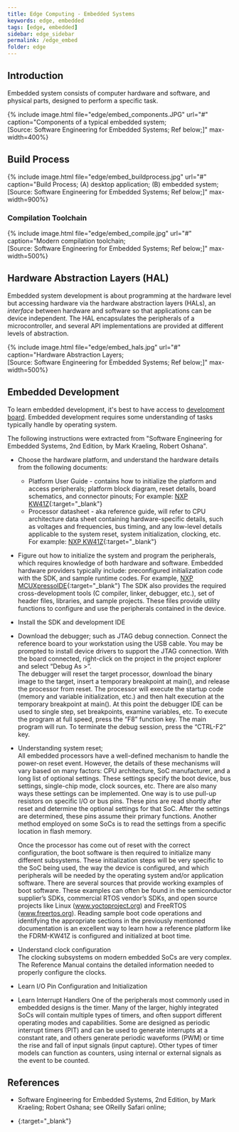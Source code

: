 ```yaml
---
title: Edge Computing - Embedded Systems
keywords: edge, embedded
tags: [edge, embedded]
sidebar: edge_sidebar
permalink: /edge_embed
folder: edge
---
```


## Introduction

Embedded system consists of computer hardware and software, and physical parts, 
designed to perform a specific task.

{% include image.html file="edge/embed_components.JPG" url="#" 
  caption="Components of a typical embedded system; 
  <br/>[Source: Software Engineering for Embedded Systems; Ref below;]" 
  max-width=400%}

## Build Process

{% include image.html file="edge/embed_buildprocess.jpg" url="#" 
  caption="Build Process; (A) desktop application; (B) embedded system; 
  <br/>[Source: Software Engineering for Embedded Systems; Ref below;]" 
  max-width=900%}

### Compilation Toolchain

{% include image.html file="edge/embed_compile.jpg" url="#" 
  caption="Modern compilation toolchain; 
  <br/>[Source: Software Engineering for Embedded Systems; Ref below;]" 
  max-width=500%}
  
  
## Hardware Abstraction Layers (HAL)

Embedded system development is about programming at the hardware level but
accessing hardware via the hardware abstraction layers (HALs), an *interface* 
between hardware and software so that applications can be device independent. 
The HAL encapsulates the peripherals of a microcontroller, and several API 
implementations are provided at different levels of abstraction. 

{% include image.html file="edge/embed_hals.jpg" url="#" 
  caption="Hardware Abstraction Layers; 
  <br/>[Source: Software Engineering for Embedded Systems; Ref below;]" 
  max-width=500%}


## Embedded Development

To learn embedded development, it's best to have access to 
[development board](/edge_embed_dev). Embedded development requires 
some understanding of tasks typically handle by operating system.

The following instructions were extracted from "Software Engineering for 
Embedded Systems, 2nd Edition, by Mark Kraeling, Robert Oshana".

- Choose the hardware platform, and understand the hardware details from the
  following documents:
  - Platform User Guide - contains how to initialize the platform and access 
    peripherals; platform block diagram, reset details, board schematics, and 
    connector pinouts; For example: [NXP KW41Z](https://www.nxp.com/products/wireless/thread/kinetis-kw41z-2.4-ghz-dual-mode-bluetooth-low-energy-and-802.15.4-wireless-radio-microcontroller-mcu-based-on-arm-cortex-m0-plus-core:KW41Z?tab=Documentation_Tab){:target="_blank"}
  - Processor datasheet - aka reference guide, will refer to CPU architecture 
    data sheet containing hardware-specific details, such as voltages and 
    frequencies, bus timing, and any low-level details applicable to the 
    system reset, system initialization, clocking, etc. 
    For example: [NXP KW41Z](https://www.nxp.com/docs/en/data-sheet/MKW41Z512.pdf){:target="_blank"}

- Figure out how to initialize the system and  program the peripherals, which 
  requires knowledge of both hardware and software. Embedded hardware providers 
  typically include: preconfigured initialization code with the SDK, and sample 
  runtime codes. For example, [NXP MCUXpressoIDE](http://www.nxp.com/mcuxpresso/sdk){:target="_blank"}
  The SDK also provides the required cross-development tools (C compiler, 
  linker, debugger, etc.), set of header files, libraries, and sample projects. 
  These files provide utility functions to configure and use the peripherals 
  contained in the device.

- Install the SDK and development IDE

- Download the debugger; such as JTAG debug connection. 
  Connect the reference board to your workstation using the USB cable. 
  You may be prompted to install device drivers to support the JTAG connection. 
  With the board connected, right-click on the project in the project explorer 
  and select “Debug As >”.  
  The debugger will reset the target processor, download the binary image to 
  the target, insert a temporary breakpoint at main(), and release the 
  processor from reset. The processor will execute the startup code (memory and 
  variable initialization, etc.) and then halt execution at the temporary 
  breakpoint at main(). At this point the debugger IDE can be used to single 
  step, set breakpoints, examine variables, etc. To execute the program at 
  full speed, press the “F8” function key. The main program will run. 
  To terminate the debug session, press the “CTRL-F2” key.
  
- Understanding system reset;  
  All embedded processors have a well-defined mechanism to handle the power-on 
  reset event. However, the details of these mechanisms will vary based on many 
  factors: CPU architecture, SoC manufacturer, and a long list of optional 
  settings. These settings specify the boot device, bus settings, single-chip 
  mode, clock sources, etc. There are also many ways these settings can be 
  implemented. One way is to use pull-up resistors on specific I/O or bus pins. 
  These pins are read shortly after reset and determine the optional settings 
  for that SoC. After the settings are determined, these pins assume their 
  primary functions. Another method employed on some SoCs is to read the 
  settings from a specific location in flash memory.
    
  Once the processor has come out of reset with the correct configuration, 
  the boot software is then required to initialize many different subsystems. 
  These initialization steps will be very specific to the SoC being used, 
  the way the device is configured, and which peripherals will be needed by 
  the operating system and/or application software. There are several sources 
  that provide working examples of boot software. These examples can often be 
  found in the semiconductor supplier’s SDKs, commercial RTOS vendor’s SDKs, 
  and open source projects like Linux (www.yoctoproject.org) and 
  FreeRTOS (www.freertos.org). Reading sample boot code operations and 
  identifying the appropriate sections in the previously mentioned 
  documentation is an excellent way to learn how a reference platform like 
  the FDRM-KW41Z is configured and initialized at boot time.

- Understand clock configuration  
  The clocking subsystems on modern embedded SoCs are very complex. 
  The Reference Manual contains the detailed information needed to properly 
  configure the clocks.
  
- Learn I/O Pin Configuration and Initialization

- Learn Interrupt Handlers
  One of the peripherals most commonly used in embedded designs is the timer. 
  Many of the larger, highly integrated SoCs will contain multiple types of 
  timers, and often support different operating modes and capabilities. 
  Some are designed as periodic interrupt timers (PIT) and can be used to 
  generate interrupts at a constant rate, and others generate periodic 
  waveforms (PWM) or time the rise and fall of input signals (input capture). 
  Other types of timer models can function as counters, using internal or 
  external signals as the event to be counted.


## References 

- Software Engineering for Embedded Systems, 2nd Edition, by Mark Kraeling; 
  Robert Oshana; see OReilly Safari online;
  
- [](){:target="_blank"}